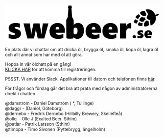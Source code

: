 # 
![alt text](resources/swebeer_logo.png "Swebeer")

En plats där vi chattar om att dricka öl, brygga öl, smaka öl, köpa öl, lagra öl och allt annat som har med öl att göra.

Hoppa in vår ölchatt på en gång!  
[KLICKA HÄR](https://join.slack.com/t/swebeer/shared_invite/zt-dsjjlid3-I40ev0uuBVIGZ3xBdkGO3A/) 
för att komma till registreringen.  


PSSST. Vi använder Slack. Applikationer till datorn och telefonen finns [här](https://slack.com/downloads/).  

För frågor och förslag går det bra att prata med någon av administratörerna direkt i chatten.  

@damstrom - Daniel Damström ( *, Tullinge)  
@daggr -  (Daniöl, Göteborg)  
@dernebo - Fredrik Dernebo (Hillbilly Brewery, Skellefteå)  
@ollej - Olle J (Exalted Beer, Sthlm)  
@patlar - Patrik Larsson (Sthlm)  
@timppa - Timo Sivonen (Pyttebrygg, ängelholm)  